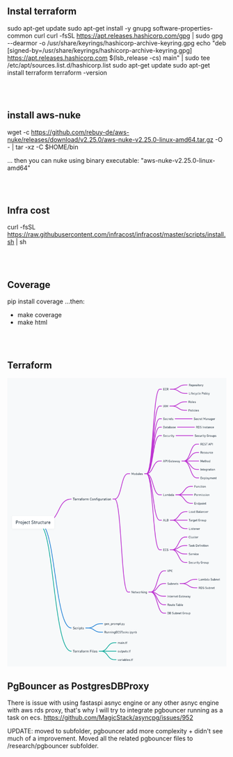 ## Instal terraform
sudo apt-get update
sudo apt-get install -y gnupg software-properties-common curl
curl -fsSL https://apt.releases.hashicorp.com/gpg | sudo gpg --dearmor -o /usr/share/keyrings/hashicorp-archive-keyring.gpg
echo "deb [signed-by=/usr/share/keyrings/hashicorp-archive-keyring.gpg] https://apt.releases.hashicorp.com $(lsb_release -cs) main" | sudo tee /etc/apt/sources.list.d/hashicorp.list
sudo apt-get update
sudo apt-get install terraform
terraform -version

<br></br>

## install aws-nuke
wget -c https://github.com/rebuy-de/aws-nuke/releases/download/v2.25.0/aws-nuke-v2.25.0-linux-amd64.tar.gz -O - | tar -xz -C $HOME/bin

... then you can nuke using binary executable: "aws-nuke-v2.25.0-linux-amd64"

<br></br>

## Infra cost
curl -fsSL https://raw.githubusercontent.com/infracost/infracost/master/scripts/install.sh | sh

<br></br>
## Coverage
pip install coverage
...then:
 - make coverage
 - make html

<br></br>
## Terraform

![alt text](https://github.com/Lisciowsky/x-server/blob/main/terraform/diagram.png?raw=true)

## PgBouncer as PostgresDBProxy
There is issue with using fastaspi asnyc engine or any other asnyc engine
with aws rds proxy, that's why I will try to integrate pgbouncer running as a task on ecs.
https://github.com/MagicStack/asyncpg/issues/952

UPDATE: moved to subfolder, pgbouncer add more complexity + didn't see much of a improvement. Moved all the related pgbouncer files to /research/pgbouncer subfolder.


